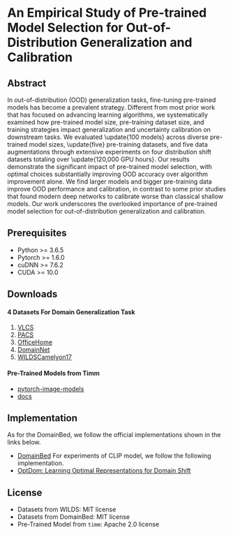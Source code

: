 # An Empirical Study of Pre-trained Model Selection for Out-of-Distribution Generalization and Calibration

## Abstract
In out-of-distribution (OOD) generalization tasks, fine-tuning pre-trained models has become a prevalent strategy. Different from most prior work that has focused on advancing learning algorithms, we systematically examined how pre-trained model size, pre-training dataset size, and training strategies impact generalization and uncertainty calibration on downstream tasks. We evaluated \update{100 models} across diverse pre-trained model sizes, \update{five} pre-training datasets, and five data augmentations through extensive experiments on four distribution shift datasets totaling over \update{120,000 GPU hours}. Our results demonstrate the significant impact of pre-trained model selection, with optimal choices substantially improving OOD accuracy over algorithm improvement alone. We find larger models and bigger pre-training data improve OOD performance and calibration, in contrast to some prior studies that found modern deep networks to calibrate worse than classical shallow models. Our work underscores the overlooked importance of pre-trained model selection for out-of-distribution generalization and calibration.

## Prerequisites
- Python >= 3.6.5
- Pytorch >= 1.6.0
- cuDNN >= 7.6.2
- CUDA >= 10.0

## Downloads 
#### 4 Datasets For Domain Generalization Task
1. [VLCS](https://github.com/facebookresearch/DomainBed)
2. [PACS](https://github.com/facebookresearch/DomainBed)
3. [OfficeHome](https://github.com/facebookresearch/DomainBed)
4. [DomainNet](https://github.com/facebookresearch/DomainBed)
5. [WILDSCamelyon17](https://github.com/p-lambda/wilds)

#### Pre-Trained Models from Timm
- [pytorch-image-models](https://github.com/huggingface/pytorch-image-models)
- [docs](huggingface.co/docs/timm)

## Implementation
As for the DomainBed, we follow the official implementations shown in the links below.
- [DomainBed](https://github.com/facebookresearch/DomainBed)
For experiments of CLIP model, we follow the following implementation.
- [OptDom: Learning Optimal Representations for Domain Shift](https://github.com/ryoungj/optdom)


## License
- Datasets from WILDS: MIT license
- Datasets from DomainBed: MIT license
- Pre-Trained Model from `timm`: Apache 2.0 license